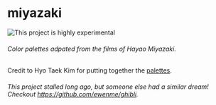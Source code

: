# miyazaki 

![This project is highly experimental](https://img.shields.io/badge/lifecycle-primer-orange.svg)

###### Color palettes adpated from the films of Hayao Miyazaki.

Credit to Hyo Taek Kim for putting together the
[palettes](http://design-milk.com/color-palettes-inspired-hayao-miyazakis-films/).

###### This project stalled long ago, but someone else had a similar dream! Checkout https://github.com/ewenme/ghibli.

